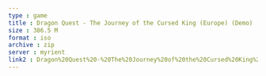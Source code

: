 ```yaml
---
type : game
title : Dragon Quest - The Journey of the Cursed King (Europe) (Demo)
size : 386.5 M
format : iso
archive : zip
server : myrient
link2 : Dragon%20Quest%20-%20The%20Journey%20of%20the%20Cursed%20King%20%28Europe%29%20%28Demo%29
---
```


